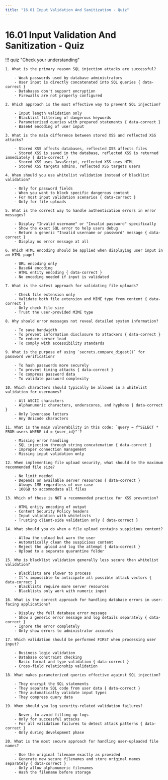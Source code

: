 ```yaml
---
title: "16.01 Input Validation And Sanitization - Quiz"
---
```


# 16.01 Input Validation And Sanitization - Quiz

!!! quiz "Check your understanding"

    1. What is the primary reason SQL injection attacks are successful?

        - Weak passwords used by database administrators
        - User input is directly concatenated into SQL queries { data-correct }
        - Databases don't support encryption
        - Firewalls are not properly configured

    2. Which approach is the most effective way to prevent SQL injection?

        - Input length validation only
        - Blacklist filtering of dangerous keywords
        - Parameterized queries with prepared statements { data-correct }
        - Base64 encoding of user input

    3. What is the main difference between stored XSS and reflected XSS attacks?

        - Stored XSS affects databases, reflected XSS affects files
        - Stored XSS is saved in the database, reflected XSS is returned immediately { data-correct }
        - Stored XSS uses JavaScript, reflected XSS uses HTML
        - Stored XSS targets admins, reflected XSS targets users

    4. When should you use whitelist validation instead of blacklist validation?

        - Only for password fields
        - When you want to block specific dangerous content
        - For most input validation scenarios { data-correct }
        - Only for file uploads

    5. What is the correct way to handle authentication errors in error messages?

        - Display "Invalid username" or "Invalid password" specifically
        - Show the exact SQL error to help users debug
        - Return a generic "Invalid username or password" message { data-correct }
        - Display no error message at all

    6. Which HTML encoding should be applied when displaying user input in an HTML page?

        - URL encoding only
        - Base64 encoding
        - HTML entity encoding { data-correct }
        - No encoding needed if input is validated

    7. What is the safest approach for validating file uploads?

        - Check file extension only
        - Validate both file extension and MIME type from content { data-correct }
        - Only check file size
        - Trust the user-provided MIME type

    8. Why should error messages not reveal detailed system information?

        - To save bandwidth
        - To prevent information disclosure to attackers { data-correct }
        - To reduce server load
        - To comply with accessibility standards

    9. What is the purpose of using `secrets.compare_digest()` for password verification?

        - To hash passwords more securely
        - To prevent timing attacks { data-correct }
        - To compress password data
        - To validate password complexity

    10. Which characters should typically be allowed in a whitelist validation for usernames?

        - All ASCII characters
        - Alphanumeric characters, underscores, and hyphens { data-correct }
        - Only lowercase letters
        - Any Unicode characters

    11. What is the main vulnerability in this code: `query = f"SELECT * FROM users WHERE id = {user_id}"`?

        - Missing error handling
        - SQL injection through string concatenation { data-correct }
        - Improper connection management
        - Missing input validation only

    12. When implementing file upload security, what should be the maximum recommended file size?

        - No limit needed
        - Depends on available server resources { data-correct }
        - Always 1MB regardless of use case
        - 100GB to accommodate all files

    13. Which of these is NOT a recommended practice for XSS prevention?

        - HTML entity encoding of output
        - Content Security Policy headers
        - Input validation with whitelists
        - Trusting client-side validation only { data-correct }

    14. What should you do when a file upload contains suspicious content?

        - Allow the upload but warn the user
        - Automatically clean the suspicious content
        - Reject the upload and log the attempt { data-correct }
        - Upload to a separate quarantine folder

    15. Why is blacklist validation generally less secure than whitelist validation?

        - Blacklists are slower to process
        - It's impossible to anticipate all possible attack vectors { data-correct }
        - Blacklists require more server resources
        - Blacklists only work with numeric input

    16. What is the correct approach for handling database errors in user-facing applications?

        - Display the full database error message
        - Show a generic error message and log details separately { data-correct }
        - Ignore the error completely
        - Only show errors to administrator accounts

    17. Which validation should be performed FIRST when processing user input?

        - Business logic validation
        - Database constraint checking
        - Basic format and type validation { data-correct }
        - Cross-field relationship validation

    18. What makes parameterized queries effective against SQL injection?

        - They encrypt the SQL statements
        - They separate SQL code from user data { data-correct }
        - They automatically validate input types
        - They compress query data

    19. When should you log security-related validation failures?

        - Never, to avoid filling up logs
        - Only for successful attacks
        - For all validation failures to detect attack patterns { data-correct }
        - Only during development phase

    20. What is the most secure approach for handling user-uploaded file names?

        - Use the original filename exactly as provided
        - Generate new secure filenames and store original names separately { data-correct }
        - Only allow alphanumeric filenames
        - Hash the filename before storage
